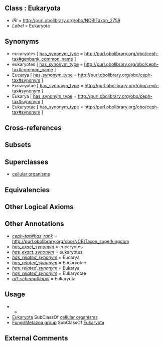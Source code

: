 
## Class : Eukaryota

 * *IRI* = http://purl.obolibrary.org/obo/NCBITaxon_2759
 * *Label* = Eukaryota

## Synonyms

 * eucaryotes [ [has_synonym_type](../../pe/oboInOwl#hasSynonymType.md) = http://purl.obolibrary.org/obo/ceph-tax#genbank_common_name ]
 * eukaryotes [ [has_synonym_type](../../pe/oboInOwl#hasSynonymType.md) = http://purl.obolibrary.org/obo/ceph-tax#common_name ]
 * Eucarya [ [has_synonym_type](../../pe/oboInOwl#hasSynonymType.md) = http://purl.obolibrary.org/obo/ceph-tax#synonym ]
 * Eucaryotae [ [has_synonym_type](../../pe/oboInOwl#hasSynonymType.md) = http://purl.obolibrary.org/obo/ceph-tax#synonym ]
 * Eukarya [ [has_synonym_type](../../pe/oboInOwl#hasSynonymType.md) = http://purl.obolibrary.org/obo/ceph-tax#synonym ]
 * Eukaryotae [ [has_synonym_type](../../pe/oboInOwl#hasSynonymType.md) = http://purl.obolibrary.org/obo/ceph-tax#synonym ]

## Cross-references


## Subsets


## Superclasses

 * [cellular organisms](../../NCBITaxon/67/NCBITaxon_131567.md)

## Equivalencies


## Other Logical Axioms


## Other Annotations

 * *[ceph-tax#has_rank](../../ceph-tax#has/nk/ceph-tax#has_rank.md)* = http://purl.obolibrary.org/obo/NCBITaxon_superkingdom
 * *[has_exact_synonym](../../ym/oboInOwl#hasExactSynonym.md)* = eucaryotes
 * *[has_exact_synonym](../../ym/oboInOwl#hasExactSynonym.md)* = eukaryotes
 * *[has_related_synonym](../../ym/oboInOwl#hasRelatedSynonym.md)* = Eucarya
 * *[has_related_synonym](../../ym/oboInOwl#hasRelatedSynonym.md)* = Eucaryotae
 * *[has_related_synonym](../../ym/oboInOwl#hasRelatedSynonym.md)* = Eukarya
 * *[has_related_synonym](../../ym/oboInOwl#hasRelatedSynonym.md)* = Eukaryotae
 * *[rdf-schema#label](../../el/rdf-schema#label.md)* = Eukaryota

## Usage

 * -
 * [Eukaryota](../../NCBITaxon/59/NCBITaxon_2759.md) SubClassOf [cellular organisms](../../NCBITaxon/67/NCBITaxon_131567.md)
 * [Fungi/Metazoa group](../../NCBITaxon/54/NCBITaxon_33154.md) SubClassOf [Eukaryota](../../NCBITaxon/59/NCBITaxon_2759.md)

## External Comments

